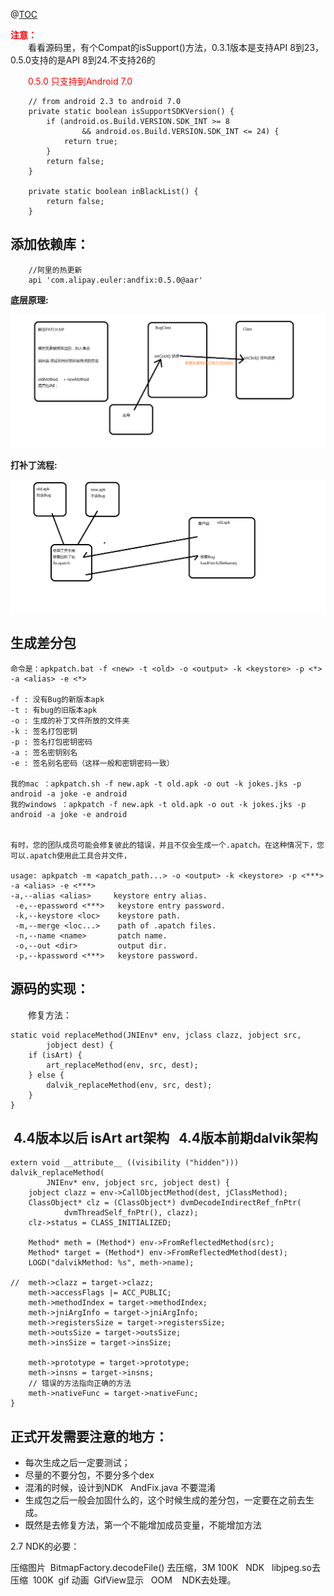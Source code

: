 @[TOC](Android热修复-阿里Andfix)


<font color=red>**注意：**</font>  
　　看看源码里，有个Compat的isSupport()方法，0.3.1版本是支持API 8到23，0.5.0支持的是API 8到24.不支持26的

　　<font color = red>0.5.0 只支持到Android 7.0</font>

```
	// from android 2.3 to android 7.0
	private static boolean isSupportSDKVersion() {
		if (android.os.Build.VERSION.SDK_INT >= 8
				&& android.os.Build.VERSION.SDK_INT <= 24) {
			return true;
		}
		return false;
	}

	private static boolean inBlackList() {
		return false;
	}
```

## 添加依赖库：

```
    //阿里的热更新
    api 'com.alipay.euler:andfix:0.5.0@aar'
```

**底层原理:**

![](阿里打补丁的底层原理.png)

**打补丁流程:**

![](阿里打补丁的流程.png)

## 生成差分包

```
命令是：apkpatch.bat -f <new> -t <old> -o <output> -k <keystore> -p <*> -a <alias> -e <*>

-f : 没有Bug的新版本apk
-t : 有bug的旧版本apk
-o : 生成的补丁文件所放的文件夹
-k : 签名打包密钥
-p : 签名打包密钥密码
-a : 签名密钥别名
-e : 签名别名密码（这样一般和密钥密码一致）

我的mac ：apkpatch.sh -f new.apk -t old.apk -o out -k jokes.jks -p android -a joke -e android
我的windows ：apkpatch -f new.apk -t old.apk -o out -k jokes.jks -p android -a joke -e android


有时，您的团队成员可能会修复彼此的错误，并且不仅会生成一个.apatch。在这种情况下，您可以.apatch使用此工具合并文件，

usage: apkpatch -m <apatch_path...> -o <output> -k <keystore> -p <***> -a <alias> -e <***>
-a,--alias <alias>     keystore entry alias.
 -e,--epassword <***>   keystore entry password.
 -k,--keystore <loc>    keystore path.
 -m,--merge <loc...>    path of .apatch files.
 -n,--name <name>       patch name.
 -o,--out <dir>         output dir.
 -p,--kpassword <***>   keystore password.
```




## 源码的实现：

　　修复方法：

```
static void replaceMethod(JNIEnv* env, jclass clazz, jobject src,
		jobject dest) {
	if (isArt) {
		art_replaceMethod(env, src, dest);
	} else {
		dalvik_replaceMethod(env, src, dest);
	}
}
```

##  4.4版本以后 isArt art架构   4.4版本前期dalvik架构

```
extern void __attribute__ ((visibility ("hidden"))) dalvik_replaceMethod(
		JNIEnv* env, jobject src, jobject dest) {
	jobject clazz = env->CallObjectMethod(dest, jClassMethod);
	ClassObject* clz = (ClassObject*) dvmDecodeIndirectRef_fnPtr(
			dvmThreadSelf_fnPtr(), clazz);
	clz->status = CLASS_INITIALIZED;

	Method* meth = (Method*) env->FromReflectedMethod(src);
	Method* target = (Method*) env->FromReflectedMethod(dest);
	LOGD("dalvikMethod: %s", meth->name);

//	meth->clazz = target->clazz;
	meth->accessFlags |= ACC_PUBLIC;
	meth->methodIndex = target->methodIndex;
	meth->jniArgInfo = target->jniArgInfo;
	meth->registersSize = target->registersSize;
	meth->outsSize = target->outsSize;
	meth->insSize = target->insSize;

	meth->prototype = target->prototype;
	meth->insns = target->insns;
    // 错误的方法指向正确的方法
	meth->nativeFunc = target->nativeFunc;
}
```


## 正式开发需要注意的地方：

- 每次生成之后一定要测试；
- 尽量的不要分包，不要分多个dex
- 混淆的时候，设计到NDK   AndFix.java 不要混淆
- 生成包之后一般会加固什么的，这个时候生成的差分包，一定要在之前去生成。
- 既然是去修复方法，第一个不能增加成员变量，不能增加方法

2.7 NDK的必要：

压缩图片  BitmapFactory.decodeFile() 去压缩，3M 100K   NDK   libjpeg.so去压缩  100K 
gif 动画  GifView显示   OOM    NDK去处理。





 


      
     
 

